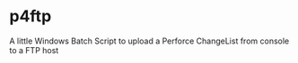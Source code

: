p4ftp
=====

A little Windows Batch Script to upload a Perforce ChangeList from console to a FTP host

